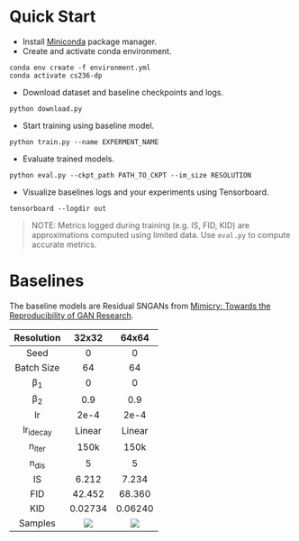 # Quick Start
* Install [Miniconda](https://docs.conda.io/en/latest/miniconda.html) package manager.
* Create and activate conda environment.

```shell
conda env create -f environment.yml
conda activate cs236-dp
```

* Download dataset and baseline checkpoints and logs.

```shell
python download.py
```

* Start training using baseline model.

```shell
python train.py --name EXPERMENT_NAME
```

* Evaluate trained models.

```shell
python eval.py --ckpt_path PATH_TO_CKPT --im_size RESOLUTION
```

* Visualize baselines logs and your experiments using Tensorboard.

```shell
tensorboard --logdir out
```

> NOTE: Metrics logged during training (e.g. IS, FID, KID) are approximations computed using limited data. Use `eval.py` to compute accurate metrics.

# Baselines
The baseline models are Residual SNGANs from [Mimicry: Towards the Reproducibility of GAN Research](https://github.com/kwotsin/mimicry).

Resolution                |32x32                       |64x64
:------------------------:|:-------------------------:|:-------------------------:
Seed                      |0                          |0
Batch Size                |64                         |64
β<sub>1</sub>             |0                          |0
β<sub>2</sub>             |0.9                        |0.9
lr                        |2e-4                       |2e-4
lr<sub>idecay</sub>       |Linear                     |Linear
n<sub>iter</sub>          |150k                       |150k
n<sub>dis</sub>           |5                          |5
IS                        |6.212                      |7.234
FID                       |42.452                     |68.360
KID                       |0.02734                    |0.06240
Samples                   |![](https://user-images.githubusercontent.com/50810315/135712701-9a154614-1703-4aa4-94a3-54db05908dd8.png)   |![](https://user-images.githubusercontent.com/50810315/135712698-e7294a67-949b-482f-9212-075a7ddb59a6.png)

